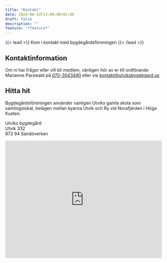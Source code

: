 ```yaml
---
title: "Kontakt"
date: 2024-08-24T13:00:00+02:00
draft: false
description: ""
feature: "*feature*"
---
```


{{< lead >}}
Kom i kontakt med bygdegårdsföreningen
{{< /lead >}}

## Kontaktinformation

Om ni har frågor eller vill bli medlem, vänligen hör av er till ordförande Marianne Parswald på [070-3043490](tel:070-3043490) eller via <kontakt@utviksbygdegard.se>.

## Hitta hit

Bygdegårdsföreningen använder vanligen Utviks gamla skola som samlingslokal, belägen mellan byarna Utvik och Ry vid Norafjärden i Höga Kusten.

Utviks bygdegård<br>
Utvik 332<br>
872 94 Sandöverken

<style>
  .google-maps {
    position: relative;
    padding-bottom: 75%; // This is the aspect ratio
    height: 0;
    overflow: hidden;
  }
  .google-maps iframe {
    position: absolute;
    top: 0;
    left: 0;
    width: 100% !important;
    height: 100% !important;
  }
</style>

<div class="google-maps">
  <iframe src="https://www.google.com/maps/embed?pb=!1m18!1m12!1m3!1d1454.8835869996685!2d17.971500779928473!3d62.83621595765374!2m3!1f0!2f0!3f0!3m2!1i1024!2i768!4f13.1!3m3!1m2!1s0x4664bd38bd860a47%3A0x7a12ad4879437c71!2sUtvik%20332%2C%20872%2094%20Sand%C3%B6verken!5e0!3m2!1sen!2sse!4v1712438711489!5m2!1sen!2sse"
          width="600"
          height="450"
          style="border:0;"
          allowfullscreen=""
          loading="lazy"
          referrerpolicy="no-referrer-when-downgrade"
  ></iframe>
</div>
